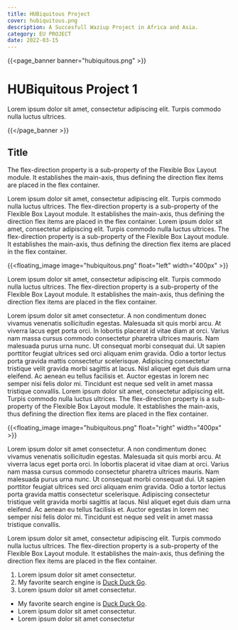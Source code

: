 ```yaml
---
title: HUBiquitous Project
cover: hubiquitous.png
description: A Succesfull Waziup Project in Africa and Asia.
category: EU PROJECT
date: 2022-03-15
---
```


{{<page_banner banner="hubiquitous.png" >}}

# HUBiquitous Project 1

Lorem ipsum dolor sit amet, consectetur adipiscing elit. Turpis commodo nulla luctus ultrices.

{{</page_banner >}}



## Title
The flex-direction property is a sub-property of the Flexible Box Layout module. It establishes the main-axis, thus defining the direction flex items are placed in the flex container.




Lorem ipsum dolor sit amet, consectetur adipiscing elit. Turpis commodo nulla luctus ultrices. The flex-direction property is a sub-property of the Flexible Box Layout module. It establishes the main-axis, thus defining the direction flex items are placed in the flex container. Lorem ipsum dolor sit amet, consectetur adipiscing elit. Turpis commodo nulla luctus ultrices. The flex-direction property is a sub-property of the Flexible Box Layout module. It establishes the main-axis, thus defining the direction flex items are placed in the flex container.


{{<floating_image image="hubiquitous.png" float="left" width="400px" >}}


Lorem ipsum dolor sit amet, consectetur adipiscing elit. Turpis commodo nulla luctus ultrices. The flex-direction property is a sub-property of the Flexible Box Layout module. It establishes the main-axis, thus defining the direction flex items are placed in the flex container.

Lorem ipsum dolor sit amet consectetur. A non condimentum donec vivamus venenatis sollicitudin egestas. Malesuada sit quis morbi arcu. At viverra lacus eget porta orci. In lobortis placerat id vitae diam at orci. Varius nam massa cursus commodo consectetur pharetra ultrices mauris. Nam malesuada purus urna nunc. Ut consequat morbi consequat dui. Ut sapien porttitor feugiat ultrices sed orci aliquam enim gravida. Odio a tortor lectus porta gravida mattis consectetur scelerisque. Adipiscing consectetur tristique velit gravida morbi sagittis at lacus. Nisl aliquet eget duis diam urna eleifend. Ac aenean eu tellus facilisis et. Auctor egestas in lorem nec semper nisi felis dolor mi. Tincidunt est neque sed velit in amet massa tristique convallis. Lorem ipsum dolor sit amet, consectetur adipiscing elit. Turpis commodo nulla luctus ultrices. The flex-direction property is a sub-property of the Flexible Box Layout module. It establishes the main-axis, thus defining the direction flex items are placed in the flex container.


{{<floating_image image="hubiquitous.png" float="right" width="400px" >}}



Lorem ipsum dolor sit amet consectetur. A non condimentum donec vivamus venenatis sollicitudin egestas. Malesuada sit quis morbi arcu. At viverra lacus eget porta orci. In lobortis placerat id vitae diam at orci. Varius nam massa cursus commodo consectetur pharetra ultrices mauris. Nam malesuada purus urna nunc. Ut consequat morbi consequat dui. Ut sapien porttitor feugiat ultrices sed orci aliquam enim gravida. Odio a tortor lectus porta gravida mattis consectetur scelerisque. Adipiscing consectetur tristique velit gravida morbi sagittis at lacus. Nisl aliquet eget duis diam urna eleifend. Ac aenean eu tellus facilisis et. Auctor egestas in lorem nec semper nisi felis dolor mi. Tincidunt est neque sed velit in amet massa tristique convallis.

Lorem ipsum dolor sit amet, consectetur adipiscing elit. Turpis commodo nulla luctus ultrices. The flex-direction property is a sub-property of the Flexible Box Layout module. It establishes the main-axis, thus defining the direction flex items are placed in the flex container.



1. Lorem ipsum dolor sit amet consectetur.
2. My favorite search engine is [Duck Duck Go](https://duckduckgo.com).
3. Lorem ipsum dolor sit amet consectetur.

- My favorite search engine is [Duck Duck Go](https://duckduckgo.com).
- Lorem ipsum dolor sit amet consectetur.
- Lorem ipsum dolor sit amet consectetur

